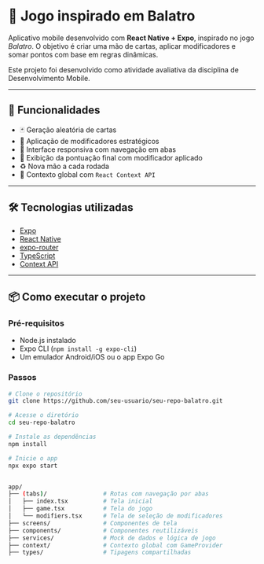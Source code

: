 # 🎴 Jogo inspirado em Balatro

Aplicativo mobile desenvolvido com **React Native + Expo**, inspirado no jogo *Balatro*. O objetivo é criar uma mão de cartas, aplicar modificadores e somar pontos com base em regras dinâmicas.

Este projeto foi desenvolvido como atividade avaliativa da disciplina de Desenvolvimento Mobile.

---

## 🚀 Funcionalidades

- 🃏 Geração aleatória de cartas
- 🧠 Aplicação de modificadores estratégicos
- 📲 Interface responsiva com navegação em abas
- 💬 Exibição da pontuação final com modificador aplicado
- ♻️ Nova mão a cada rodada
- 🧩 Contexto global com `React Context API`

---

## 🛠️ Tecnologias utilizadas

- [Expo](https://expo.dev/)
- [React Native](https://reactnative.dev/)
- [expo-router](https://expo.github.io/router/docs)
- [TypeScript](https://www.typescriptlang.org/)
- [Context API](https://reactjs.org/docs/context.html)

---

## 📦 Como executar o projeto

### Pré-requisitos

- Node.js instalado
- Expo CLI (`npm install -g expo-cli`)
- Um emulador Android/iOS ou o app Expo Go

### Passos

```bash
# Clone o repositório
git clone https://github.com/seu-usuario/seu-repo-balatro.git

# Acesse o diretório
cd seu-repo-balatro

# Instale as dependências
npm install

# Inicie o app
npx expo start

```

```bash

app/
├── (tabs)/                # Rotas com navegação por abas
│   ├── index.tsx          # Tela inicial
│   ├── game.tsx           # Tela do jogo
│   └── modifiers.tsx      # Tela de seleção de modificadores
├── screens/               # Componentes de tela
├── components/            # Componentes reutilizáveis
├── services/              # Mock de dados e lógica de jogo
├── context/               # Contexto global com GameProvider
├── types/                 # Tipagens compartilhadas

```
